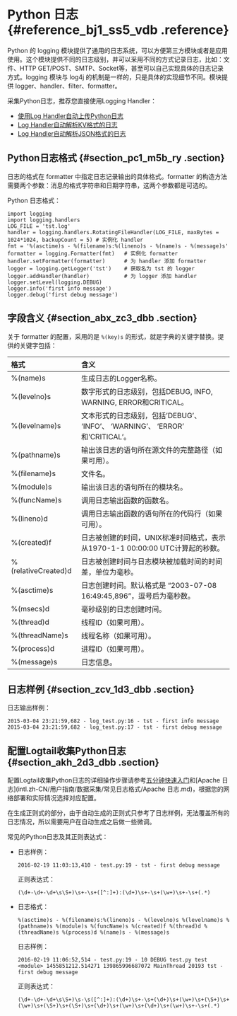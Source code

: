 # Python 日志 {#reference_bj1_ss5_vdb .reference}

Python 的 logging 模块提供了通用的日志系统，可以方便第三方模块或者是应用使用。这个模块提供不同的日志级别，并可以采用不同的方式记录日志，比如：文件、HTTP GET/POST、SMTP、Socket等，甚至可以自己实现具体的日志记录方式。logging 模块与 log4j 的机制是一样的，只是具体的实现细节不同。模块提供 logger、handler、filter、formatter。

采集Python日志，推荐您直接使用Logging Handler：

-   [使用Log Handler自动上传Python日志](https://aliyun-log-python-sdk.readthedocs.io/tutorials/tutorial_logging_handler.html)
-   [Log Handler自动解析KV格式的日志](https://aliyun-log-python-sdk.readthedocs.io/tutorials/tutorial_logging_handler_kv.html)
-   [Log Handler自动解析JSON格式的日志](https://aliyun-log-python-sdk.readthedocs.io/tutorials/tutorial_logging_handler_json.html)

## Python日志格式 {#section_pc1_m5b_ry .section}

日志的格式在 formatter 中指定日志记录输出的具体格式。formatter 的构造方法需要两个参数：消息的格式字符串和日期字符串，这两个参数都是可选的。

Python 日志格式：

```
import logging  
import logging.handlers  
LOG_FILE = 'tst.log'  
handler = logging.handlers.RotatingFileHandler(LOG_FILE, maxBytes = 1024*1024, backupCount = 5) # 实例化 handler   
fmt = '%(asctime)s - %(filename)s:%(lineno)s - %(name)s - %(message)s'  
formatter = logging.Formatter(fmt)   # 实例化 formatter  
handler.setFormatter(formatter)      # 为 handler 添加 formatter  
logger = logging.getLogger('tst')    # 获取名为 tst 的 logger  
logger.addHandler(handler)           # 为 logger 添加 handler  
logger.setLevel(logging.DEBUG)  
logger.info('first info message')  
logger.debug('first debug message')
```

## 字段含义 {#section_abx_zc3_dbb .section}

关于 formatter 的配置，采用的是 `%(key)s` 的形式，就是字典的关键字替换。提供的关键字包括：

|格式|含义|
|:-|:-|
|%\(name\)s|生成日志的Logger名称。|
|%\(levelno\)s|数字形式的日志级别，包括DEBUG, INFO, WARNING, ERROR和CRITICAL。|
|%\(levelname\)s|文本形式的日志级别，包括’DEBUG’、 ‘INFO’、 ‘WARNING’、 ‘ERROR’ 和’CRITICAL’。|
|%\(pathname\)s|输出该日志的语句所在源文件的完整路径（如果可用）。|
|%\(filename\)s|文件名。|
|%\(module\)s|输出该日志的语句所在的模块名。|
|%\(funcName\)s|调用日志输出函数的函数名。|
|%\(lineno\)d|调用日志输出函数的语句所在的代码行（如果可用）。|
|%\(created\)f|日志被创建的时间，UNIX标准时间格式，表示从1970-1-1 00:00:00 UTC计算起的秒数。|
|%\(relativeCreated\)d|日志被创建时间与日志模块被加载时间的时间差，单位为毫秒。|
|%\(asctime\)s|日志创建时间。默认格式是 “2003-07-08 16:49:45,896”，逗号后为毫秒数。|
|%\(msecs\)d|毫秒级别的日志创建时间。|
|%\(thread\)d|线程ID（如果可用）。|
|%\(threadName\)s|线程名称（如果可用）。|
|%\(process\)d|进程ID（如果可用）。|
|%\(message\)s|日志信息。|

## 日志样例 {#section_zcv_1d3_dbb .section}

日志输出样例：

```
2015-03-04 23:21:59,682 - log_test.py:16 - tst - first info message   
2015-03-04 23:21:59,682 - log_test.py:17 - tst - first debug message
```

## 配置Logtail收集Python日志 {#section_akh_2d3_dbb .section}

配置Logtail收集Python日志的详细操作步骤请参考[五分钟快速入门](../../../../intl.zh-CN/快速入门/五分钟快速入门.md)和[Apache 日志](intl.zh-CN/用户指南/数据采集/常见日志格式/Apache 日志.md)，根据您的网络部署和实际情况选择对应配置。

在生成正则式的部分，由于自动生成的正则式只参考了日志样例，无法覆盖所有的日志情况，所以需要用户在自动生成之后做一些微调。

常见的Python日志及其正则表达式：

-   日志样例：

    ```
    2016-02-19 11:03:13,410 - test.py:19 - tst - first debug message
    ```

    正则表达式：

    ```
    (\d+-\d+-\d+\s\S+)\s+-\s+([^:]+):(\d+)\s+-\s+(\w+)\s+-\s+(.*)
    ```

-   日志格式：

    ```
    %(asctime)s - %(filename)s:%(lineno)s - %(levelno)s %(levelname)s %(pathname)s %(module)s %(funcName)s %(created)f %(thread)d %(threadName)s %(process)d %(name)s - %(message)s
    ```

    日志样例：

    ```
    2016-02-19 11:06:52,514 - test.py:19 - 10 DEBUG test.py test <module> 1455851212.514271 139865996687072 MainThread 20193 tst - first debug message
    ```

    正则表达式：

    ```
    (\d+-\d+-\d+\s\S+)\s-\s([^:]+):(\d+)\s+-\s+(\d+)\s+(\w+)\s+(\S+)\s+(\w+)\s+(\S+)\s+(\S+)\s+(\d+)\s+(\w+)\s+(\d+)\s+(\w+)\s+-\s+(.*)
    ```


